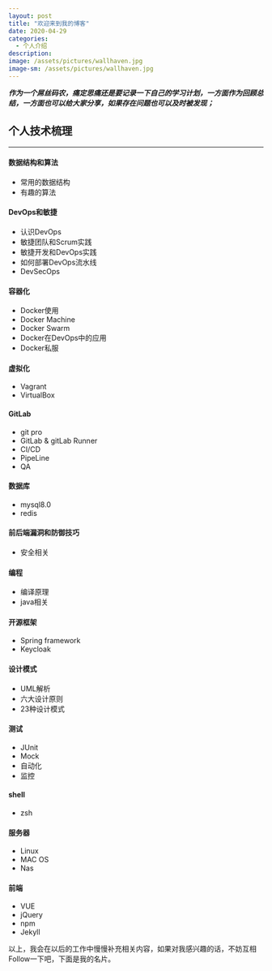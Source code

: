 ```yaml
---
layout: post
title: "欢迎来到我的博客"
date: 2020-04-29
categories:
  - 个人介绍
description:
image: /assets/pictures/wallhaven.jpg
image-sm: /assets/pictures/wallhaven.jpg
---
```

___作为一个屌丝码农，痛定思痛还是要记录一下自己的学习计划，一方面作为回顾总结，一方面也可以给大家分享，如果存在问题也可以及时被发现；___

## 个人技术梳理

---  
#### 数据结构和算法
- 常用的数据结构
- 有趣的算法

#### DevOps和敏捷
- 认识DevOps
- 敏捷团队和Scrum实践
- 敏捷开发和DevOps实践
- 如何部署DevOps流水线
- DevSecOps

#### 容器化
- Docker使用
- Docker Machine
- Docker Swarm
- Docker在DevOps中的应用
- Docker私服

#### 虚拟化
- Vagrant
- VirtualBox

#### GitLab
- git pro
- GitLab & gitLab Runner
- CI/CD
- PipeLine
- QA

#### 数据库
- mysql8.0 
- redis

#### 前后端漏洞和防御技巧
- 安全相关

#### 编程
- 编译原理
- java相关

#### 开源框架
- Spring framework
- Keycloak

#### 设计模式
- UML解析
- 六大设计原则
- 23种设计模式

#### 测试
- JUnit
- Mock
- 自动化
- 监控

#### shell
- zsh

#### 服务器
- Linux
- MAC OS
- Nas

#### 前端
- VUE
- jQuery
- npm 
- Jekyll

以上，我会在以后的工作中慢慢补充相关内容，如果对我感兴趣的话，不妨互相Follow一下吧，下面是我的名片。
